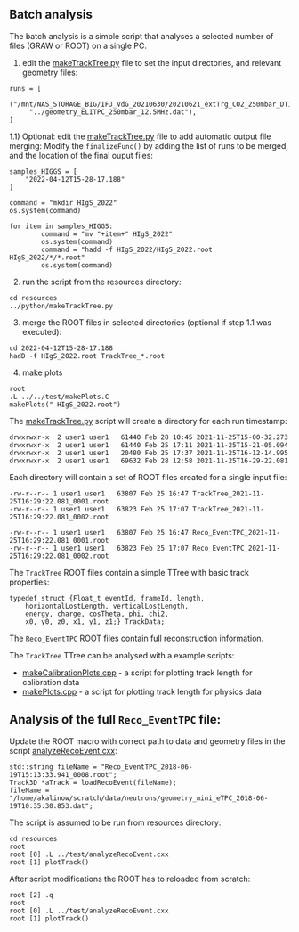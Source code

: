 ## Batch analysis

The batch analysis is a simple script that analyses a selected number of files (GRAW or ROOT) on a single PC.


1) edit the [makeTrackTree.py](python/makeTrackTree.py) file to set the input directories, and relevant geometry files:

```
runs = [
    ("/mnt/NAS_STORAGE_BIG/IFJ_VdG_20210630/20210621_extTrg_CO2_250mbar_DT1470ET/",
     "../geometry_ELITPC_250mbar_12.5MHz.dat"),
]
```

1.1) Optional: edit the [makeTrackTree.py](python/makeTrackTree.py) file to add automatic output file merging:
Modify the `finalizeFunc()` by adding the list of runs to be merged, and the location of the final ouput files:

```
samples_HIGGS = [
    "2022-04-12T15-28-17.188"
]

command = "mkdir HIgS_2022"
os.system(command)

for item in samples_HIGGS:
        command = "mv "+item+" HIgS_2022"
        os.system(command)
        command = "hadd -f HIgS_2022/HIgS_2022.root HIgS_2022/*/*.root"
        os.system(command)
```		

2) run the script from the resources directory:

```
cd resources
../python/makeTrackTree.py
```
3) merge the ROOT files in selected directories (optional if step 1.1 was executed):

```
cd 2022-04-12T15-28-17.188
hadD -f HIgS_2022.root TrackTree_*.root
```

4) make plots
```
root
.L ../../test/makePlots.C
makePlots(" HIgS_2022.root")
```

The [makeTrackTree.py](python/makeTrackTree.py) script will create a directory for each run timestamp:

```
drwxrwxr-x  2 user1 user1   61440 Feb 28 10:45 2021-11-25T15-00-32.273
drwxrwxr-x  2 user1 user1   61440 Feb 25 17:11 2021-11-25T15-21-05.094
drwxrwxr-x  2 user1 user1   20480 Feb 25 17:37 2021-11-25T16-12-14.995
drwxrwxr-x  2 user1 user1   69632 Feb 28 12:58 2021-11-25T16-29-22.081
```

Each directory will contain a set of ROOT files created for a single input file:

```
-rw-r--r-- 1 user1 user1   63807 Feb 25 16:47 TrackTree_2021-11-25T16:29:22.081_0001.root
-rw-r--r-- 1 user1 user1   63823 Feb 25 17:07 TrackTree_2021-11-25T16:29:22.081_0002.root

-rw-r--r-- 1 user1 user1   63807 Feb 25 16:47 Reco_EventTPC_2021-11-25T16:29:22.081_0001.root
-rw-r--r-- 1 user1 user1   63823 Feb 25 17:07 Reco_EventTPC_2021-11-25T16:29:22.081_0002.root

```

The `TrackTree` ROOT files contain a simple TTree with basic track properties:
```
typedef struct {Float_t eventId, frameId, length,
    horizontalLostLength, verticalLostLength,
    energy, charge, cosTheta, phi, chi2,
    x0, y0, z0, x1, y1, z1;} TrackData;
```

The `Reco_EventTPC` ROOT files contain full reconstruction information.

The `TrackTree` TTree can be analysed with a example scripts:
* [makeCalibrationPlots.cpp](test/makeCalibrationPlots.cpp) - a script for plotting track length for calibration data
* [makePlots.cpp](test/makePlots.cpp) - a script for plotting track length for physics data


## Analysis of the full `Reco_EventTPC` file:

Update the ROOT macro with correct path to data and geometry files in the script
[analyzeRecoEvent.cxx](test/analyzeRecoEvent.cxx):
```
std::string fileName = "Reco_EventTPC_2018-06-19T15:13:33.941_0008.root";
Track3D *aTrack = loadRecoEvent(fileName);
fileName = "/home/akalinow/scratch/data/neutrons/geometry_mini_eTPC_2018-06-19T10:35:30.853.dat";
```

The script is assumed to be run from resources directory:

```
cd resources
root
root [0] .L ../test/analyzeRecoEvent.cxx
root [1] plotTrack()
```

After script modifications the ROOT has to reloaded from scratch:
```
root [2] .q
root
root [0] .L ../test/analyzeRecoEvent.cxx
root [1] plotTrack()
```
